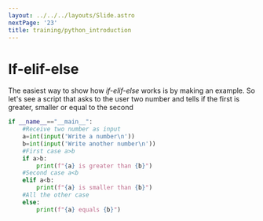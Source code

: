 ```yaml
---
layout: ../../../layouts/Slide.astro
nextPage: '23'
title: training/python_introduction
---
```




# If-elif-else
 
The easiest way to show how _if-elif-else_ works is by making an example. So let's see a script that asks to the user two number and tells if the first is greater, smaller or equal to the second


```python
if __name__=="__main__":
    #Receive two number as input
    a=int(input('Write a number\n'))
    b=int(input('Write another number\n'))
    #First case a>b
    if a>b:
        print(f"{a} is greater than {b}")
    #Second case a<b
    elif a<b:
        print(f"{a} is smaller than {b}")
    #All the other case
    else:
        print(f"{a} equals {b}")
```